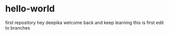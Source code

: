 # hello-world
first repository
hey deepika
welcome back and keep learning 
this is first edit to branches
